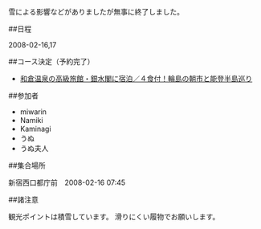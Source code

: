 雪による影響などがありましたが無事に終了しました。

##日程

2008-02-16,17

##コース決定（予約完了）

* [和倉温泉の高級旅館・銀水閣に宿泊／４食付！輪島の朝市と能登半島巡り](http://tour.club-t.com/vstour/WEB/web_tour3_tour.aspx?p_company_cd=1002000&p_course_no=8151&p_date=2008/02/01&p_from=800000&p_disp=&p_afset=&p_AffFrom=&p_baitai=924)


##参加者

* miwarin
* Namiki
* Kaminagi
* うぬ
* うぬ夫人

##集合場所

新宿西口都庁前　2008-02-16 07:45

##諸注意

観光ポイントは積雪しています。
滑りにくい履物でお願いします。
